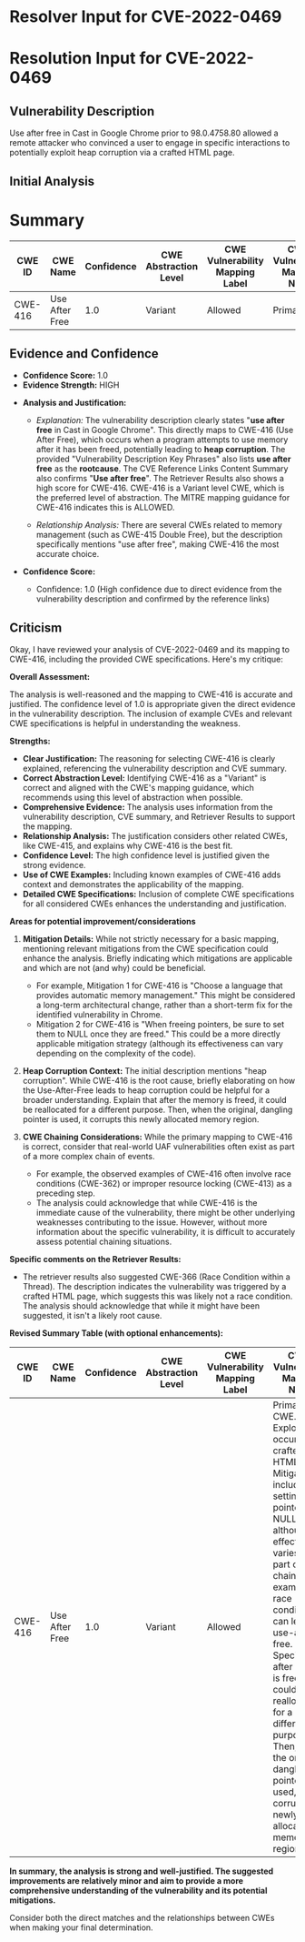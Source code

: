 # Resolver Input for CVE-2022-0469

# Resolution Input for CVE-2022-0469

## Vulnerability Description
Use after free in Cast in Google Chrome prior to 98.0.4758.80 allowed a remote attacker who convinced a user to engage in specific interactions to potentially exploit heap corruption via a crafted HTML page.

## Initial Analysis
# Summary
| CWE ID | CWE Name | Confidence | CWE Abstraction Level | CWE Vulnerability Mapping Label | CWE-Vulnerability Mapping Notes |
|---|---|---|---|---|---|
| CWE-416 | Use After Free | 1.0 | Variant | Allowed | Primary CWE |

## Evidence and Confidence

*   **Confidence Score:** 1.0
*   **Evidence Strength:** HIGH

- **Analysis and Justification:**  
  - *Explanation:* The vulnerability description clearly states "**use after free** in Cast in Google Chrome". This directly maps to CWE-416 (Use After Free), which occurs when a program attempts to use memory after it has been freed, potentially leading to **heap corruption**. The provided "Vulnerability Description Key Phrases" also lists **use after free** as the **rootcause**. The CVE Reference Links Content Summary also confirms "**Use after free**". The Retriever Results also shows a high score for CWE-416. CWE-416 is a Variant level CWE, which is the preferred level of abstraction. The MITRE mapping guidance for CWE-416 indicates this is ALLOWED.
  
  - *Relationship Analysis:* There are several CWEs related to memory management (such as CWE-415 Double Free), but the description specifically mentions "use after free", making CWE-416 the most accurate choice.

- **Confidence Score:**  
  - Confidence: 1.0 (High confidence due to direct evidence from the vulnerability description and confirmed by the reference links)

## Criticism
Okay, I have reviewed your analysis of CVE-2022-0469 and its mapping to CWE-416, including the provided CWE specifications. Here's my critique:

**Overall Assessment:**

The analysis is well-reasoned and the mapping to CWE-416 is accurate and justified. The confidence level of 1.0 is appropriate given the direct evidence in the vulnerability description. The inclusion of example CVEs and relevant CWE specifications is helpful in understanding the weakness.

**Strengths:**

*   **Clear Justification:** The reasoning for selecting CWE-416 is clearly explained, referencing the vulnerability description and CVE summary.
*   **Correct Abstraction Level:** Identifying CWE-416 as a "Variant" is correct and aligned with the CWE's mapping guidance, which recommends using this level of abstraction when possible.
*   **Comprehensive Evidence:** The analysis uses information from the vulnerability description, CVE summary, and Retriever Results to support the mapping.
*   **Relationship Analysis:** The justification considers other related CWEs, like CWE-415, and explains why CWE-416 is the best fit.
*   **Confidence Level:** The high confidence level is justified given the strong evidence.
*   **Use of CWE Examples:** Including known examples of CWE-416 adds context and demonstrates the applicability of the mapping.
*   **Detailed CWE Specifications:** Inclusion of complete CWE specifications for all considered CWEs enhances the understanding and justification.

**Areas for potential improvement/considerations**

1.  **Mitigation Details:** While not strictly necessary for a basic mapping, mentioning relevant mitigations from the CWE specification could enhance the analysis. Briefly indicating which mitigations are applicable and which are not (and why) could be beneficial.

    *   For example, Mitigation 1 for CWE-416 is "Choose a language that provides automatic memory management." This might be considered a long-term architectural change, rather than a short-term fix for the identified vulnerability in Chrome.
    *   Mitigation 2 for CWE-416 is "When freeing pointers, be sure to set them to NULL once they are freed." This could be a more directly applicable mitigation strategy (although its effectiveness can vary depending on the complexity of the code).

2.  **Heap Corruption Context:** The initial description mentions "heap corruption". While CWE-416 is the root cause, briefly elaborating on how the Use-After-Free leads to heap corruption could be helpful for a broader understanding.  Explain that after the memory is freed, it could be reallocated for a different purpose.  Then, when the original, dangling pointer is used, it corrupts this newly allocated memory region.

3. **CWE Chaining Considerations:** While the primary mapping to CWE-416 is correct, consider that real-world UAF vulnerabilities often exist as part of a more complex chain of events.

    *   For example, the observed examples of CWE-416 often involve race conditions (CWE-362) or improper resource locking (CWE-413) as a preceding step.
    *   The analysis could acknowledge that while CWE-416 is the immediate cause of the vulnerability, there might be other underlying weaknesses contributing to the issue. However, without more information about the specific vulnerability, it is difficult to accurately assess potential chaining situations.

**Specific comments on the Retriever Results:**

* The retriever results also suggested CWE-366 (Race Condition within a Thread). The description indicates the vulnerability was triggered by a crafted HTML page, which suggests this was likely not a race condition. The analysis should acknowledge that while it might have been suggested, it isn't a likely root cause.

**Revised Summary Table (with optional enhancements):**

| CWE ID | CWE Name | Confidence | CWE Abstraction Level | CWE Vulnerability Mapping Label | CWE-Vulnerability Mapping Notes |
|---|---|---|---|---|---|
| CWE-416 | Use After Free | 1.0 | Variant | Allowed | Primary CWE. Exploitation occurs via crafted HTML. Mitigations include setting freed pointers to NULL, although effectiveness varies. Often part of a chain. For example, race conditions can lead to use-after-free.  Specifically, after memory is freed, it could be reallocated for a different purpose. Then, when the original, dangling pointer is used, it corrupts this newly allocated memory region. |

**In summary, the analysis is strong and well-justified. The suggested improvements are relatively minor and aim to provide a more comprehensive understanding of the vulnerability and its potential mitigations.**

Consider both the direct matches and the relationships between CWEs
when making your final determination.
        